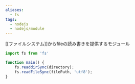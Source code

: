 ```yaml
---
aliases:
  - fs
tags:
  - nodejs
  - nodejs/module
---
```

[[ファイルシステム]]からfileの読み書きを提供するモジュール
```typescript
import fs from 'fs'

function main() {
	fs.readdirSync(directory);
	fs.readFileSync(filePath, 'utf8');
}
```

